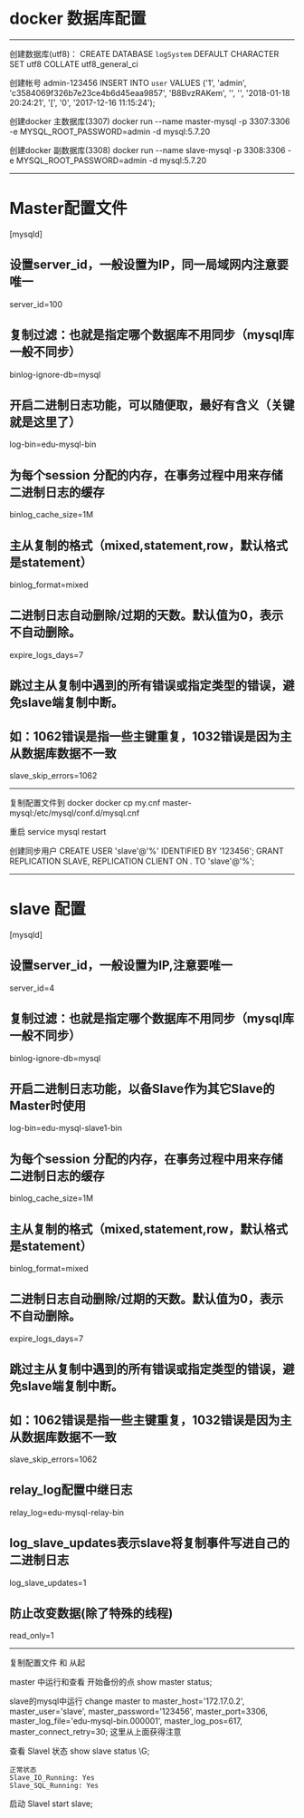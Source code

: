 # docker 数据库配置

--- 

创建数据库(utf8)：
	CREATE DATABASE `logSystem` DEFAULT CHARACTER SET utf8 COLLATE utf8_general_ci
	
创建帐号 admin-123456
	INSERT INTO `user` VALUES ('1', 'admin', 'c3584069f326b7e23ce4b6d45eaa9857', 'B8BvzRAKem', '', '', '2018-01-18 20:24:21', '[', '0', '2017-12-16 11:15:24');
	
	
	

创建docker 主数据库(3307)
	docker run --name master-mysql -p 3307:3306  -e MYSQL_ROOT_PASSWORD=admin -d mysql:5.7.20
	
创建docker 副数据库(3308)
	docker run --name slave-mysql -p 3308:3306 -e MYSQL_ROOT_PASSWORD=admin -d mysql:5.7.20

---

# Master配置文件
[mysqld]
## 设置server_id，一般设置为IP，同一局域网内注意要唯一
server_id=100  
## 复制过滤：也就是指定哪个数据库不用同步（mysql库一般不同步）
binlog-ignore-db=mysql  
## 开启二进制日志功能，可以随便取，最好有含义（关键就是这里了）
log-bin=edu-mysql-bin  
## 为每个session 分配的内存，在事务过程中用来存储二进制日志的缓存
binlog_cache_size=1M  
## 主从复制的格式（mixed,statement,row，默认格式是statement）
binlog_format=mixed  
## 二进制日志自动删除/过期的天数。默认值为0，表示不自动删除。
expire_logs_days=7  
## 跳过主从复制中遇到的所有错误或指定类型的错误，避免slave端复制中断。
## 如：1062错误是指一些主键重复，1032错误是因为主从数据库数据不一致
slave_skip_errors=1062
	
---

复制配置文件到 docker
	docker cp my.cnf master-mysql:/etc/mysql/conf.d/mysql.cnf
	
重启
	service mysql restart
	
创建同步用户
	CREATE USER 'slave'@'%' IDENTIFIED BY '123456';
	GRANT REPLICATION SLAVE, REPLICATION CLIENT ON *.* TO 'slave'@'%';


---

# slave 配置
[mysqld]
## 设置server_id，一般设置为IP,注意要唯一
server_id=4  
## 复制过滤：也就是指定哪个数据库不用同步（mysql库一般不同步）
binlog-ignore-db=mysql  
## 开启二进制日志功能，以备Slave作为其它Slave的Master时使用
log-bin=edu-mysql-slave1-bin  
## 为每个session 分配的内存，在事务过程中用来存储二进制日志的缓存
binlog_cache_size=1M  
## 主从复制的格式（mixed,statement,row，默认格式是statement）
binlog_format=mixed  
## 二进制日志自动删除/过期的天数。默认值为0，表示不自动删除。
expire_logs_days=7  
## 跳过主从复制中遇到的所有错误或指定类型的错误，避免slave端复制中断。
## 如：1062错误是指一些主键重复，1032错误是因为主从数据库数据不一致
slave_skip_errors=1062  
## relay_log配置中继日志
relay_log=edu-mysql-relay-bin  
## log_slave_updates表示slave将复制事件写进自己的二进制日志
log_slave_updates=1  
## 防止改变数据(除了特殊的线程)
read_only=1

---


复制配置文件 和 从起


master 中运行和查看  开始备份的点
	show master status;


slave的mysql中运行
	change master to master_host='172.17.0.2', master_user='slave', master_password='123456', master_port=3306, master_log_file='edu-mysql-bin.000001', master_log_pos=617, master_connect_retry=30;
				这里从上面获得注意


查看 Slavel 状态
	show slave status \G;

	正常状态	
	Slave_IO_Running: Yes
	Slave_SQL_Running: Yes

启动 Slavel
	start slave;